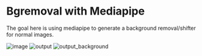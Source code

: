 # Bgremoval with Mediapipe

The goal here is using mediapipe to generate a background removal/shifter for normal images.

![image](https://user-images.githubusercontent.com/1952508/157206754-2dbad465-30ab-4681-91c0-20dbda4ac982.jpg)
![output](https://user-images.githubusercontent.com/1952508/157206774-a03b0745-f9b9-4903-9eb0-762b169efd1b.png)
![output_background](https://user-images.githubusercontent.com/1952508/157209344-6ad3203d-5944-4752-a675-81af0050278a.png)
